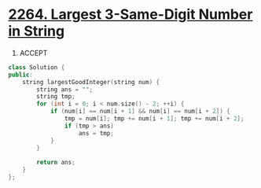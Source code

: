 # [2264. Largest 3-Same-Digit Number in String](https://leetcode.com/problems/largest-3-same-digit-number-in-string/)

1. ACCEPT

```c++
class Solution {
public:
    string largestGoodInteger(string num) {
        string ans = "";
        string tmp;
        for (int i = 0; i < num.size() - 2; ++i) {
            if (num[i] == num[i + 1] && num[i] == num[i + 2]) {
                tmp = num[i]; tmp += num[i + 1]; tmp += num[i + 2];
                if (tmp > ans)
                    ans = tmp;
            }
        }
        
        return ans;
    }
};
```